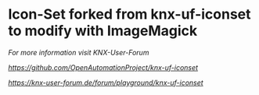 # Icon-Set forked from knx-uf-iconset to modify with ImageMagick

*For more information visit KNX-User-Forum*

*https://github.com/OpenAutomationProject/knx-uf-iconset*

*https://knx-user-forum.de/forum/playground/knx-uf-iconset*


